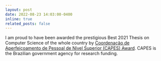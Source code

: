 ```yaml
---
layout: post
date: 2022-08-23 14:03:00-0400
inline: true
related_posts: false
---
```


I am proud to have been awarded the prestigious 
Best 2021 Thesis on Computer Science of the whole country by 
[Coordenação de Aperfeiçoamento de Pessoal de Nível Superior (CAPES) Award](https://www.gov.br/capes/pt-br/assuntos/premios/premio-capes-de-tese/teses-premiadas/teses-premiadas-em-2022).
CAPES is the Brazilian government agency for research funding.
